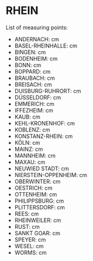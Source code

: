 # RHEIN

List of measuring points:

* ANDERNACH: <Value topic="rivers/pegel-online/RHEIN/ANDERNACH/measurementValue"/> cm
* BASEL-RHEINHALLE: <Value topic="rivers/pegel-online/RHEIN/Basel-Rheinhalle/measurementValue"/> cm
* BINGEN: <Value topic="rivers/pegel-online/RHEIN/BINGEN/measurementValue"/> cm
* BODENHEIM: <Value topic="rivers/pegel-online/RHEIN/Bodenheim/measurementValue"/> cm
* BONN: <Value topic="rivers/pegel-online/RHEIN/BONN/measurementValue"/> cm
* BOPPARD: <Value topic="rivers/pegel-online/RHEIN/BOPPARD/measurementValue"/> cm
* BRAUBACH: <Value topic="rivers/pegel-online/RHEIN/BRAUBACH/measurementValue"/> cm
* BREISACH: <Value topic="rivers/pegel-online/RHEIN/BREISACH/measurementValue"/> cm
* DUISBURG-RUHRORT: <Value topic="rivers/pegel-online/RHEIN/DUISBURG-RUHRORT/measurementValue"/> cm
* DÜSSELDORF: <Value topic="rivers/pegel-online/RHEIN/DÜSSELDORF/measurementValue"/> cm
* EMMERICH: <Value topic="rivers/pegel-online/RHEIN/EMMERICH/measurementValue"/> cm
* IFFEZHEIM: <Value topic="rivers/pegel-online/RHEIN/IFFEZHEIM/measurementValue"/> cm
* KAUB: <Value topic="rivers/pegel-online/RHEIN/KAUB/measurementValue"/> cm
* KEHL-KRONENHOF: <Value topic="rivers/pegel-online/RHEIN/KEHL-KRONENHOF/measurementValue"/> cm
* KOBLENZ: <Value topic="rivers/pegel-online/RHEIN/KOBLENZ/measurementValue"/> cm
* KONSTANZ-RHEIN: <Value topic="rivers/pegel-online/RHEIN/KONSTANZ-RHEIN/measurementValue"/> cm
* KÖLN: <Value topic="rivers/pegel-online/RHEIN/KÖLN/measurementValue"/> cm
* MAINZ: <Value topic="rivers/pegel-online/RHEIN/MAINZ/measurementValue"/> cm
* MANNHEIM: <Value topic="rivers/pegel-online/RHEIN/MANNHEIM/measurementValue"/> cm
* MAXAU: <Value topic="rivers/pegel-online/RHEIN/MAXAU/measurementValue"/> cm
* NEUWIED STADT: <Value topic="rivers/pegel-online/RHEIN/Neuwied_Stadt/measurementValue"/> cm
* NIERSTEIN-OPPENHEIM: <Value topic="rivers/pegel-online/RHEIN/NIERSTEIN-OPPENHEIM/measurementValue"/> cm
* OBERWINTER: <Value topic="rivers/pegel-online/RHEIN/OBERWINTER/measurementValue"/> cm
* OESTRICH: <Value topic="rivers/pegel-online/RHEIN/OESTRICH/measurementValue"/> cm
* OTTENHEIM: <Value topic="rivers/pegel-online/RHEIN/OTTENHEIM/measurementValue"/> cm
* PHILIPPSBURG: <Value topic="rivers/pegel-online/RHEIN/PHILIPPSBURG/measurementValue"/> cm
* PLITTERSDORF: <Value topic="rivers/pegel-online/RHEIN/PLITTERSDORF/measurementValue"/> cm
* REES: <Value topic="rivers/pegel-online/RHEIN/REES/measurementValue"/> cm
* RHEINWEILER: <Value topic="rivers/pegel-online/RHEIN/RHEINWEILER/measurementValue"/> cm
* RUST: <Value topic="rivers/pegel-online/RHEIN/RUST/measurementValue"/> cm
* SANKT GOAR: <Value topic="rivers/pegel-online/RHEIN/SANKT_GOAR/measurementValue"/> cm
* SPEYER: <Value topic="rivers/pegel-online/RHEIN/SPEYER/measurementValue"/> cm
* WESEL: <Value topic="rivers/pegel-online/RHEIN/WESEL/measurementValue"/> cm
* WORMS: <Value topic="rivers/pegel-online/RHEIN/WORMS/measurementValue"/> cm
